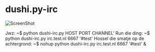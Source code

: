 dushi.py-irc
========
![ScreenShot](http://i.imgur.com/i1eOh24.png)

Jwz:
    ~$ python dushi-irc.py HOST PORT CHANNEL'
Run die ding:
    ~$ python dushi-irc.py irc.test.nl 6667 '#test'
Hossel die smatje op de achtergrond:
    ~$ nohup python dushi-irc.py irc.test.nl 6667 '#test' &

